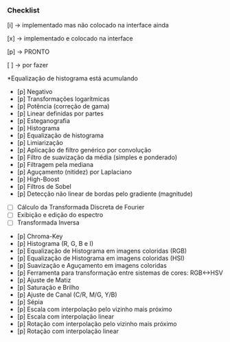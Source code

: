 ### Checklist

[i] -> implementado mas não colocado na interface ainda

[x] -> implementado e colocado na interface

[p] -> PRONTO

[ ] -> por fazer

*Equalização de histograma está acumulando


- [p] Negativo
- [p] Transformações logarítmicas
- [p] Potência (correção de gama)
- [p] Linear definidas por partes
- [p] Esteganografia
- [p] Histograma 
- [p] Equalização de histograma
- [p] Limiarização 
- [p] Aplicação de filtro genérico por convolução
- [p] Filtro de suavização da média (simples e ponderado) 
- [p] Filtragem pela mediana 
- [p] Aguçamento (nitidez) por Laplaciano 
- [p] High-Boost 
- [p] Filtros de Sobel 
- [p] Detecção não linear de bordas pelo gradiente (magnitude) 
- [ ] Cálculo da Transformada Discreta de Fourier 
- [ ] Exibição e edição do espectro
- [ ] Transformada Inversa 
- [p] Chroma-Key 
- [p] Histograma (R, G, B e I) 
- [p] Equalização de Histograma em imagens coloridas (RGB) 
- [p] Equalização de Histograma em imagens coloridas (HSI) 
- [p] Suavização e Aguçamento em imagens coloridas 
- [p] Ferramenta para transformação entre sistemas de cores: RGB<->HSV
- [p] Ajuste de Matiz 
- [p] Saturação e Brilho 
- [p] Ajuste de Canal (C/R, M/G, Y/B) 
- [p] Sépia 
- [p] Escala com interpolação pelo vizinho mais próximo 
- [p] Escala com interpolação linear
- [p] Rotação com interpolação pelo vizinho mais próximo 
- [p] Rotação com interpolação linear
